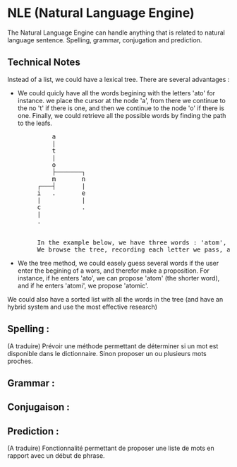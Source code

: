 NLE (Natural Language Engine)
=============================

The Natural Language Engine can handle anything that is related to natural language sentence. Spelling, grammar, conjugation and prediction.


Technical Notes
---------------
Instead of a list, we could have a lexical tree. There are several advantages :
* We could quicly have all the words begining with the letters 'ato' for instance.
 we place the cursor at the node 'a', from there we continue to the no 't' if there is one, and then we continue to the node 'o' if there is one.
 Finally, we could retrieve all the possible words by finding the path to the leafs.
<pre>
			a
			|
			t
			|
			o
			├───────┐
			m   	n
		┌───┤   	|
		i	.   	e
		|   	  	|
		c   		.
		|
		.

		
		In the example below, we have three words : 'atom', 'atomic' and 'atone'.
		We browse the tree, recording each letter we pass, and when we encounter a '.', that means we have a word.
</pre>

* We the tree method, we could easely guess several words if the user enter the begining of a wors, and therefor make a proposition. For instance, if he enters 'ato', we can propose 'atom' (the shorter word), and if he enters 'atomi', we propose 'atomic'.
		
We could also have a sorted list with all the words in the tree (and have an hybrid system and use the most effective research)


Spelling :
---------

(A traduire) Prévoir une méthode permettant de déterminer si un mot est disponible dans le dictionnaire. Sinon proposer un ou plusieurs mots proches.


Grammar :
--------


Conjugaison :
------------



Prediction :
-----------

(A traduire) Fonctionnalité permettant de proposer une liste de mots en rapport avec un début de phrase.


